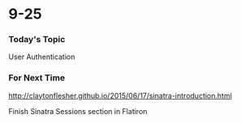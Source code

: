 # 9-25

### Today's Topic
User Authentication


### For Next Time

http://claytonflesher.github.io/2015/06/17/sinatra-introduction.html

Finish Sinatra Sessions section in Flatiron
